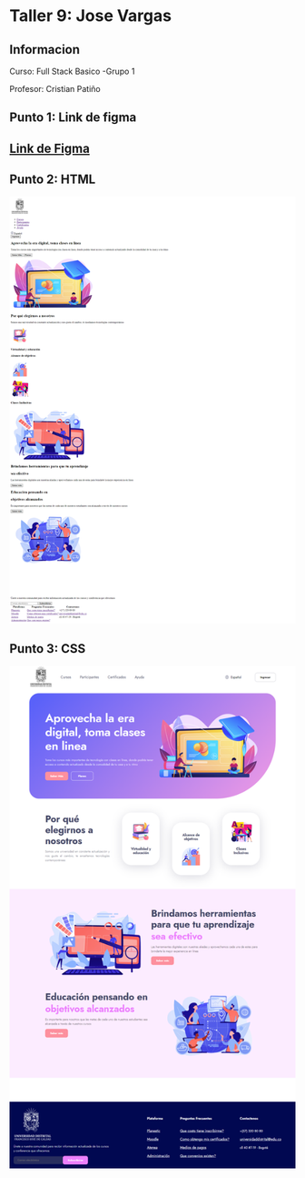 <h1>Taller 9: Jose Vargas</h1>

<h2>Informacion</h2>
<p>Curso: Full Stack Basico -Grupo 1<p>
<p>Profesor: Cristian Patiño</p>

<h2>Punto 1: Link de figma<h2>
<a href="https://www.figma.com/file/LdDbZ60kHBIrGAsXtD0alp/Untitled?type=design&node-id=0%3A1&t=zcrDorKwjPS02DMi-1" target="_blank">Link de Figma</a>

 <h2>Punto 2: HTML</h2>
 <img src="./public/images/html.png" alt="html">

 <h2>Punto 3: CSS </h2>
 <img src="./public/images/css.png" alt="css">